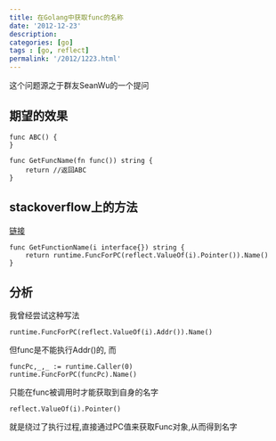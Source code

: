 ```yaml
---
title: 在Golang中获取func的名称
date: '2012-12-23'
description:
categories: [go]
tags : [go, reflect]
permalink: '/2012/1223.html'
---
```


这个问题源之于群友SeanWu的一个提问

期望的效果
---------

	func ABC() {
	}

	func GetFuncName(fn func()) string {
		return //返回ABC
	}

stackoverflow上的方法
---------------------

[链接](http://stackoverflow.com/questions/7052693/how-to-get-the-name-of-a-function-in-go)

	
	func GetFunctionName(i interface{}) string {
		return runtime.FuncForPC(reflect.ValueOf(i).Pointer()).Name()
	}

分析
----

我曾经尝试这种写法

	runtime.FuncForPC(reflect.ValueOf(i).Addr()).Name()

但func是不能执行Addr()的, 而

	funcPc,_,_ := runtime.Caller(0)
	runtime.FuncForPC(funcPc).Name()

只能在func被调用时才能获取到自身的名字

	reflect.ValueOf(i).Pointer()

就是绕过了执行过程,直接通过PC值来获取Func对象,从而得到名字